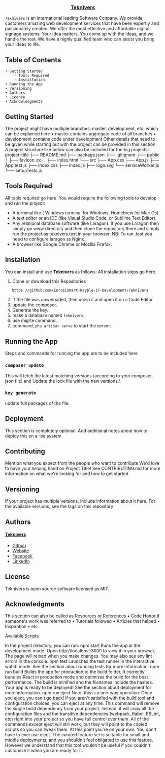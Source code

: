 <p align="center">
  <h3 align="center"><a href="https://teknivers.com/">Teknivers</a></h3>

`Teknivers` is an international leading Software Conpany. We provide customers amazing web development services that have been expertly and passionately created. We offer the most effective and affordable digital signage systems.	Your idea matters. You come up with the ideas, and we handle the rest. We have a highly qualified team who can assist you bring your ideas to life.
    
## Table of Contents

    • Getting Started
        ◦ Tools Required
        ◦ Installation
    • Running the App
    • Versioning
    • Authors
    • License
    • Acknowledgments
    
## Getting Started

The project might have multiple branches: master, development, etc. which can be explained here
    • master contains aggregate code of all branches
    • development contains code under development
Other details that need to be given while starting out with the project can be provided in this section. A project structure like below can also be included for the big projects:
        project-title
        ├── README.md
        ├── package.json
        ├── .gitignore
        ├── public
        │   ├── favicon.ico
        │   ├── index.html
        └── src
                ├── App.css
                ├── App.js
                ├── App.test.js
                ├── index.css
                ├── index.js
                ├── logo.svg
                └── serviceWorker.js
                └── setupTests.js
                
## Tools Required

All tools required go here. You would require the following tools to develop and run the project:
 + A terminal like ( Windows terminal for Windows, Homebrew for Mac Os).
 + A text editor or an IDE (like Visual Studio Code, or Sublime Text Editor).
 +  Any relational database software (like Laragon). If you use Laragon then simply go www directory and then clone the repository there and simply run the project as teknivers.test in your browser. NB: To run .test you need to configure laragon as Nginx.
 + A browser like Google Chrome or Mozilla Firefox.


## Installation

You can install and use **Teknivers** as follows:
All installation steps go here.

1. Clone or download this Repositories  
```sh
   https://github.com/Eurosiamart-Rayple-IT-Development/Teknivers
   ``` 
2. If the file was downloaded, then unzip it and open it on a Code Editor.
3. update the composer.
4. Generate the key.
5. make a database named `teknivers`.
6. use migrte command.
7. command, `php artisan serve` to start the server.

## Running the App

<p>Steps and commands for running the app are to be included here</p>
    
### `composer update`

This will fetch the latest matching versions (according to your composer. json file) and
Update the lock file with the new versions.\

### `key generate`

<p>update full packages of the file.</p>

        
## Deployment

This section is completely optional. Add additional notes about how to deploy this on a live system.

## Contributing

Mention what you expect from the people who want to contribute
We'd love to have your helping hand on Project Title! See CONTRIBUTING.md for more information on what we're looking for and how to get started.

## Versioning

If your project has multiple versions, include information about it here.
For the available versions, see the tags on this repository

## Authors

#### [Teknivers](https://teknivers.com/)
 + [Github](https://github.com/Eurosiamart-Rayple-IT-Development)
 + [Website](https://teknivers.com/)
 + [Facebook](https://www.facebook.com/profile.php?id=100075916298048)
 + [LinkedIn](https://www.linkedin.com/company/eurosiamart/?viewAsMember=true)
    
## License

Teknivers is open source software licensed as MIT.

## Acknowledgments

This section can also be called as Resources or References
    • Code Honor if someone's work was referred to
    • Tutorials followed
    • Articles that helped
    • Inspiration
    • etc


Available Scripts

In the project directory, you can run:
npm start
Runs the app in the development mode.
Open http://localhost:3000 to view it in your browser.
The page will reload when you make changes.
You may also see any lint errors in the console.
npm test
Launches the test runner in the interactive watch mode.
See the section about running tests for more information.
npm run build
Builds the app for production to the build folder.
It correctly bundles React in production mode and optimizes the build for the best performance.
The build is minified and the filenames include the hashes.
Your app is ready to be deployed!
See the section about deployment for more information.
npm run eject
Note: this is a one-way operation. Once you eject, you can't go back!
If you aren't satisfied with the build tool and configuration choices, you can eject at any time. This command will remove the single build dependency from your project.
Instead, it will copy all the configuration files and the transitive dependencies (webpack, Babel, ESLint, etc) right into your project so you have full control over them. All of the commands except eject will still work, but they will point to the copied scripts so you can tweak them. At this point you're on your own.
You don't have to ever use eject. The curated feature set is suitable for small and middle deployments, and you shouldn't feel obligated to use this feature. However we understand that this tool wouldn't be useful if you couldn't customize it when you are ready for it.

